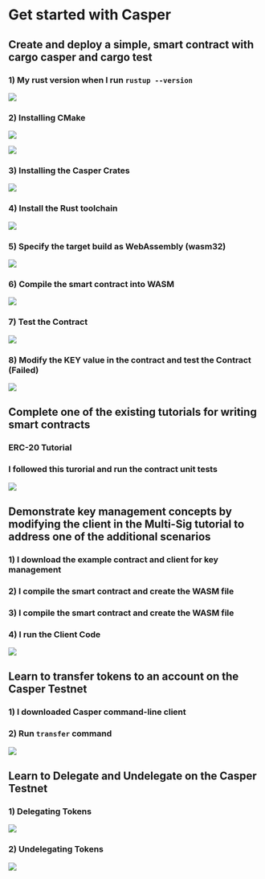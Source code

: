 # Get started with Casper

## Create and deploy a simple, smart contract with cargo casper and cargo test

### 1) My rust version when I run `rustup --version`
![](https://raw.githubusercontent.com/ysongh/Get-Started-With-Casper-Submissions/master/Task1/ScreenShots/screenshot1.png)

### 2) Installing CMake
![](https://raw.githubusercontent.com/ysongh/Get-Started-With-Casper-Submissions/master/Task1/ScreenShots/screenshot2.png)

![](https://raw.githubusercontent.com/ysongh/Get-Started-With-Casper-Submissions/master/Task1/ScreenShots/screenshot3.png)

### 3) Installing the Casper Crates
![](https://raw.githubusercontent.com/ysongh/Get-Started-With-Casper-Submissions/master/Task1/ScreenShots/screenshot4.png)

### 4) Install the Rust toolchain
![](https://raw.githubusercontent.com/ysongh/Get-Started-With-Casper-Submissions/master/Task1/ScreenShots/screenshot5.png)

### 5) Specify the target build as WebAssembly (wasm32)
![](https://raw.githubusercontent.com/ysongh/Get-Started-With-Casper-Submissions/master/Task1/ScreenShots/screenshot6.png)

### 6) Compile the smart contract into WASM
![](https://raw.githubusercontent.com/ysongh/Get-Started-With-Casper-Submissions/master/Task1/ScreenShots/screenshot7.png)

### 7) Test the Contract
![](https://raw.githubusercontent.com/ysongh/Get-Started-With-Casper-Submissions/master/Task1/ScreenShots/screenshot8.png)

### 8) Modify the KEY value in the contract and test the Contract (Failed)
![](https://raw.githubusercontent.com/ysongh/Get-Started-With-Casper-Submissions/master/Task1/ScreenShots/screenshot9.png)

## Complete one of the existing tutorials for writing smart contracts

### ERC-20 Tutorial
### I followed this turorial and run the contract unit tests
![](https://raw.githubusercontent.com/ysongh/Get-Started-With-Casper-Submissions/master/Task2/screenshot1.png)

## Demonstrate key management concepts by modifying the client in the Multi-Sig tutorial to address one of the additional scenarios

### 1) I download the example contract and client for key management

### 2) I compile the smart contract and create the WASM file 

### 3) I compile the smart contract and create the WASM file

### 4) I run the Client Code
![](https://raw.githubusercontent.com/ysongh/Get-Started-With-Casper-Submissions/master/Task3/screenshot1.png)

## Learn to transfer tokens to an account on the Casper Testnet

### 1) I downloaded Casper command-line client

### 2) Run `transfer` command
![](https://raw.githubusercontent.com/ysongh/Get-Started-With-Casper-Submissions/master/Task4/screenshot1.png)

## Learn to Delegate and Undelegate on the Casper Testnet

### 1) Delegating Tokens
![](https://raw.githubusercontent.com/ysongh/Get-Started-With-Casper-Submissions/master/Task5/ScreenShots/screenshot1.png)

### 2) Undelegating Tokens
![](https://raw.githubusercontent.com/ysongh/Get-Started-With-Casper-Submissions/master/Task5/ScreenShots/screenshot2.png)